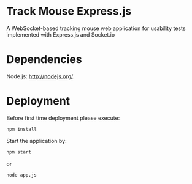 # Track Mouse Express.js
A WebSocket-based tracking mouse web application for usability tests implemented with Express.js and Socket.io

# Dependencies
Node.js: http://nodejs.org/

# Deployment
Before first time deployment please execute: 
```bash
npm install
```

Start the application by:
```bash
npm start
```
or
```bash
node app.js
```

